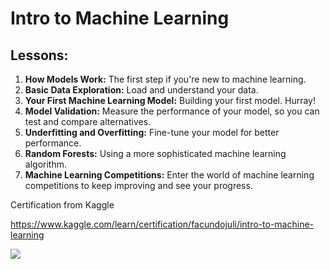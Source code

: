# Intro to Machine Learning
  
## Lessons:
  
1. **How Models Work:** The first step if you're new to machine learning.
2. **Basic Data Exploration:** Load and understand your data.
3. **Your First Machine Learning Model:** Building your first model. Hurray!
4. **Model Validation:** Measure the performance of your model, so you can test and compare alternatives.
5. **Underfitting and Overfitting:** Fine-tune your model for better performance.
6. **Random Forests:** Using a more sophisticated machine learning algorithm.
7. **Machine Learning Competitions:** Enter the world of machine learning competitions to keep improving and see your progress.

Certification from Kaggle

https://www.kaggle.com/learn/certification/facundojuli/intro-to-machine-learning

![](https://github.com/FacuJulia/Kaggle-competitions/blob/main/Learn/image/Facundo%20Juli%C3%A1%20-%20Intro%20to%20Machine%20Learning.png)
